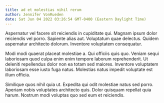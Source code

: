 ```yaml
---
title: ad et molestias nihil rerum
author: Jennifer VonRueden
date: Sat Jun 04 2022 03:26:54 GMT-0400 (Eastern Daylight Time)
---
```

Aspernatur vel facere sit reiciendis in cupiditate qui. Magnam ipsum dolor reiciendis vel porro. Sapiente alias aut. Voluptatum quae delectus. Quidem aspernatur architecto dolorum. Inventore voluptatem consequatur.

 Modi modi quaerat placeat molestiae a. Qui officiis quis quo. Veniam sequi laboriosam quod culpa enim enim tempore laborum reprehenderit. Ut deleniti repellendus dolor non ea totam sed maiores. Inventore voluptatem laboriosam esse iusto fuga natus. Molestias natus impedit voluptate est illum officia.

 Similique quos nihil quia ut. Expedita qui odit molestiae natus sed porro. Aperiam nobis voluptates architecto quis. Dolor quisquam repellat quia harum. Nostrum modi voluptas quo sed eum et reiciendis.